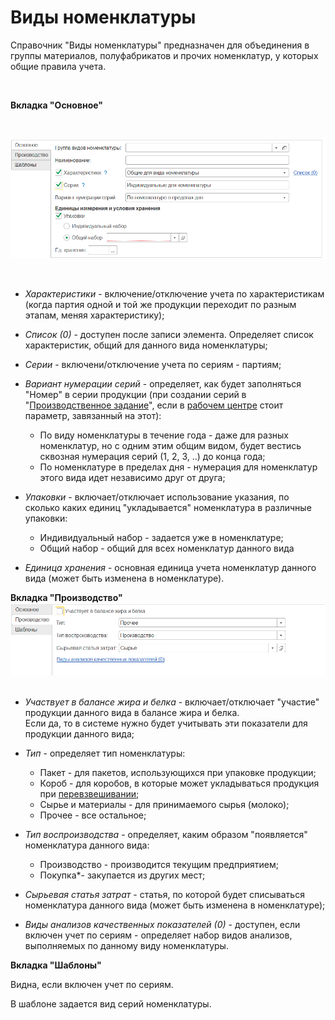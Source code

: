 **Виды номенклатуры**
=====================

Справочник "Виды номенклатуры" предназначен для объединения в группы
материалов, полуфабрикатов и прочих номенклатур, у которых общие правила
учета.

 

**Вкладка "Основное"**

 

![](KindOfNomenclature.assets/drex_vidy_nomenklatury_custom.png)

 

-   *Характеристики* - включение/отключение учета по характеристикам (когда партия одной и той же продукции переходит по разным этапам,
    меняя характеристику);

-   *Список (0)* - доступен после записи элемента. Определяет список характеристик, общий для данного вида номенклатуры;
-   *Серии* - включени/отключение учета по сериям - партиям;
-   *Вариант нумерации серий* - определяет, как будет заполняться "Номер" в серии продукции (при создании серий в "[Производственное задание](../../../Fermentation/TaskForShift/TaskForShift.md)", если в [рабочем центре](../WorkCentresAndWarehouses/WorkCentresAndWarehouses.md) стоит параметр, завязанный на этот):
    -   По виду номенклатуры в течение года - даже для разных номенклатур,
    но с одним этим общим видом, будет вестись сквозная нумерация серий
    (1, 2, 3, ..) до конца года;
    -   По номенклатуре в пределах дня - нумерация для номенклатур этого
    вида идет независимо друг от друга;
-   *Упаковки* - включает/отключает использование указания, по сколько
    каких единиц "укладывается" номенклатура в различные упаковки:
    - Индивидуальный набор - задается уже в номенклатуре;
    - Общий набор - общий для всех номенклатур данного вида
-   *Единица хранения* - основная единица учета номенклатур данного вида (может быть изменена в номенклатуре).
     

**Вкладка "Производство"**
     
    ![](KindOfNomenclature.assets/drex_vidy_nomenklatury_custom_2.png)
     
-   *Участвует в балансе жира и белка* - включает/отключает "участие" продукции данного вида в балансе жира и белка.  
    Если да, то в системе нужно будет учитывать эти показатели для продукции данного вида;

-   *Тип* - определяет тип номенклатуры:
    - Пакет - для пакетов, использующихся при упаковке продукции;
    - Короб - для коробов, в которые может укладываться продукция при [перевзвешивании](../ButtonOfAccountPoint/PackagingWithScales/PackagingWithScales.md);
    - Сырье и материалы - для принимаемого сырья (молоко);
    - Прочее - все остальное;
-   *Тип воспроизводства* - определяет, каким образом "появляется" номенклатура данного вида:
    - Производство - производится текущим предприятием;
    - Покупка*- закупается из других мест;
-   *Сырьевая статья затрат* - статья, по которой будет списываться номенклатура данного вида (может быть изменена в номенклатуре);
-   *Виды анализов качественных показателей (0)* - доступен, если включен учет по сериям - определяет набор видов анализов, выполняемых по
    данному виду номенклатуры.


**Вкладка "Шаблоны"**

Видна, если включен учет по сериям.

В шаблоне задается вид серий номенклатуры.